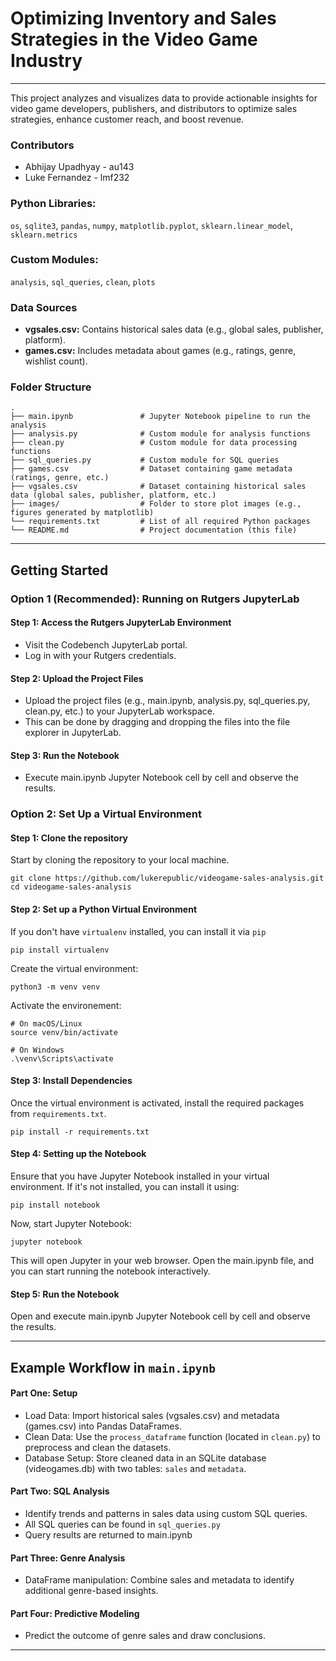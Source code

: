 # Optimizing Inventory and Sales Strategies in the Video Game Industry
---
This project analyzes and visualizes data to provide actionable insights for video game developers, publishers, and distributors to optimize sales strategies, enhance customer reach, and boost revenue.

### Contributors
- Abhijay Upadhyay - au143
- Luke Fernandez - lmf232

### Python Libraries:
```os```, ```sqlite3```, ```pandas```, ```numpy```, ```matplotlib.pyplot```, ```sklearn.linear_model```, ```sklearn.metrics```
### Custom Modules:
```analysis```, ```sql_queries```, ```clean```, ```plots```

### Data Sources
- **vgsales.csv:** Contains historical sales data (e.g., global sales, publisher, platform).
- **games.csv:** Includes metadata about games (e.g., ratings, genre, wishlist count).

### Folder Structure
```
.
├── main.ipynb               # Jupyter Notebook pipeline to run the analysis
├── analysis.py              # Custom module for analysis functions
├── clean.py                 # Custom module for data processing functions
├── sql_queries.py           # Custom module for SQL queries
├── games.csv                # Dataset containing game metadata (ratings, genre, etc.)
├── vgsales.csv              # Dataset containing historical sales data (global sales, publisher, platform, etc.)
├── images/                  # Folder to store plot images (e.g., figures generated by matplotlib)
└── requirements.txt         # List of all required Python packages
└── README.md                # Project documentation (this file)

```

---

## Getting Started
### Option 1 (Recommended): Running on Rutgers JupyterLab
#### Step 1: Access the Rutgers JupyterLab Environment
- Visit the Codebench JupyterLab portal.
- Log in with your Rutgers credentials.

#### Step 2: Upload the Project Files 
- Upload the project files (e.g., main.ipynb, analysis.py, sql_queries.py, clean.py, etc.) to your JupyterLab workspace.
- This can be done  by dragging and dropping the files into the file explorer in JupyterLab.

#### Step 3: Run the Notebook
- Execute main.ipynb Jupyter Notebook cell by cell and observe the results.

### Option 2: Set Up a Virtual Environment
#### Step 1: Clone the repository
Start by cloning the repository to your local machine.
```
git clone https://github.com/lukerepublic/videogame-sales-analysis.git
cd videogame-sales-analysis
```

#### Step 2: Set up a Python Virtual Environment
If you don't have ```virtualenv``` installed, you can install it via ```pip```
```
pip install virtualenv
```
Create the virtual environment:
```
python3 -m venv venv
```
Activate the environement:
```
# On macOS/Linux
source venv/bin/activate

# On Windows
.\venv\Scripts\activate
```

#### Step 3: Install Dependencies
Once the virtual environment is activated, install the required packages from ```requirements.txt```.
```
pip install -r requirements.txt
```

#### Step 4: Setting up the Notebook
Ensure that you have Jupyter Notebook installed in your virtual environment. If it's not installed, you can install it using:
```
pip install notebook
```

Now, start Jupyter Notebook:
```
jupyter notebook
```
This will open Jupyter in your web browser. Open the main.ipynb file, and you can start running the notebook interactively.


#### Step 5: Run the Notebook
Open and execute main.ipynb Jupyter Notebook cell by cell and observe the results.

---

## Example Workflow in ```main.ipynb```
#### Part One: Setup
- Load Data: Import historical sales (vgsales.csv) and metadata (games.csv) into Pandas DataFrames.
- Clean Data: Use the ```process_dataframe``` function (located in ```clean.py```) to preprocess and clean the datasets.
- Database Setup: Store cleaned data in an SQLite database (videogames.db) with two tables: ```sales``` and ```metadata```.

#### Part Two: SQL Analysis
- Identify trends and patterns in sales data using custom SQL queries.
- All SQL queries can be found in ```sql_queries.py```
- Query results are returned to main.ipynb

#### Part Three: Genre Analysis
- DataFrame manipulation: Combine sales and metadata to identify additional genre-based insights.

#### Part Four: Predictive Modeling
- Predict the outcome of genre sales and draw conclusions.

---
